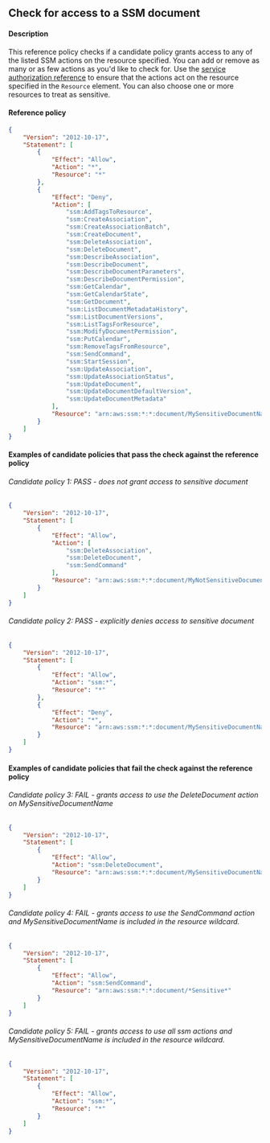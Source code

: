 ## Check for access to a SSM document

#### Description

This reference policy checks if a candidate policy grants access to any of the listed SSM actions on the resource specified. You can add or remove as many or as few actions as you'd like to check for. Use the [service authorization reference](https://docs.aws.amazon.com/service-authorization/latest/reference/reference_policies_actions-resources-contextkeys.html) to ensure that the actions act on the resource specified in the ```Resource``` element.  You can also choose one or more resources to treat as sensitive.


#### Reference policy
```json
{
    "Version": "2012-10-17",
    "Statement": [
        {
            "Effect": "Allow",
            "Action": "*",
            "Resource": "*"
        },
        {
            "Effect": "Deny",
            "Action": [
                "ssm:AddTagsToResource",
                "ssm:CreateAssociation",
                "ssm:CreateAssociationBatch",
                "ssm:CreateDocument",
                "ssm:DeleteAssociation",
                "ssm:DeleteDocument",
                "ssm:DescribeAssociation",
                "ssm:DescribeDocument",
                "ssm:DescribeDocumentParameters",
                "ssm:DescribeDocumentPermission",
                "ssm:GetCalendar",
                "ssm:GetCalendarState",
                "ssm:GetDocument",
                "ssm:ListDocumentMetadataHistory",
                "ssm:ListDocumentVersions",
                "ssm:ListTagsForResource",
                "ssm:ModifyDocumentPermission",
                "ssm:PutCalendar",
                "ssm:RemoveTagsFromResource",
                "ssm:SendCommand",
                "ssm:StartSession",
                "ssm:UpdateAssociation",
                "ssm:UpdateAssociationStatus",
                "ssm:UpdateDocument",
                "ssm:UpdateDocumentDefaultVersion",
                "ssm:UpdateDocumentMetadata"
            ],
            "Resource": "arn:aws:ssm:*:*:document/MySensitiveDocumentName"
        }
    ]
}
```

#### Examples of candidate policies that pass the check against the reference policy

###### Candidate policy 1: PASS - does not grant access to sensitive document
```json
{
	"Version": "2012-10-17",
	"Statement": [
		{
			"Effect": "Allow",
			"Action": [
				"ssm:DeleteAssociation",
				"ssm:DeleteDocument",
				"ssm:SendCommand"
			],
			"Resource": "arn:aws:ssm:*:*:document/MyNotSensitiveDocumentName"
		}
	]
}
```

###### Candidate policy 2: PASS - explicitly denies access to sensitive document
```json
{
	"Version": "2012-10-17",
	"Statement": [
		{
			"Effect": "Allow",
			"Action": "ssm:*",
			"Resource": "*"
		}, 
		{
			"Effect": "Deny",
			"Action": "*",
			"Resource": "arn:aws:ssm:*:*:document/MySensitiveDocumentName"
		}
	]
}
```

#### Examples of candidate policies that fail the check against the reference policy

###### Candidate policy 3: FAIL - grants access to use the DeleteDocument action on MySensitiveDocumentName
```json
{
	"Version": "2012-10-17",
	"Statement": [
		{
			"Effect": "Allow",
			"Action": "ssm:DeleteDocument",
			"Resource": "arn:aws:ssm:*:*:document/MySensitiveDocumentName"
		}
	]
}
```

###### Candidate policy 4: FAIL - grants access to use the SendCommand action and MySensitiveDocumentName is included in the resource wildcard.
```json
{
	"Version": "2012-10-17",
	"Statement": [
		{
			"Effect": "Allow",
			"Action": "ssm:SendCommand",
			"Resource": "arn:aws:ssm:*:*:document/*Sensitive*"
		}
	]
}
```

###### Candidate policy 5: FAIL - grants access to use all ssm actions and MySensitiveDocumentName is included in the resource wildcard.
```json
{
	"Version": "2012-10-17",
	"Statement": [
		{
			"Effect": "Allow",
			"Action": "ssm:*",
			"Resource": "*"
		}
	]
}
```
